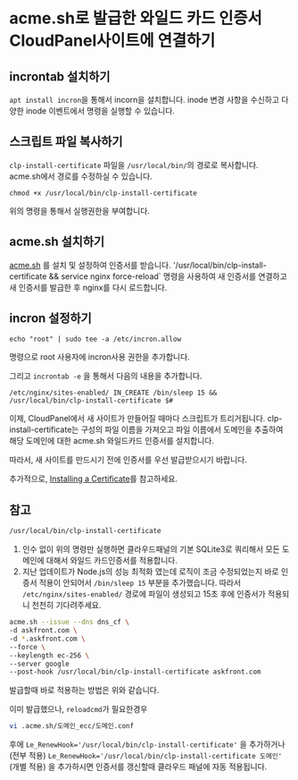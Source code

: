 # acme.sh로 발급한 와일드 카드 인증서 CloudPanel사이트에 연결하기

## incrontab 설치하기

`apt install incron`을 통해서 incorn을 설치합니다. inode 변경 사항을 수신하고 다양한 inode 이벤트에서 명령을 실행할 수 있습니다.

## 스크립트 파일 복사하기

`clp-install-certificate` 파일을 `/usr/local/bin/`의 경로로 복사합니다. acme.sh에서 경로를 수정하실 수 있습니다.

```
chmod +x /usr/local/bin/clp-install-certificate
```

위의 명령을 통해서 실행권한을 부여합니다.

## acme.sh 설치하기

[acme.sh](https://github.com/acmesh-official/acme.sh) 를 설치 및 설정하여 인증서를 받습니다. '/usr/local/bin/clp-install-certificate && service nginx force-reload` 명령을 사용하여 새 인증서를 연결하고 새 인증서를 발급한 후 nginx를 다시 로드합니다.

## incron 설정하기

```
echo "root" | sudo tee -a /etc/incron.allow
```

명령으로 root 사용자에 incron사용 권한을 추가합니다.

그리고 `incrontab -e` 을 통해서 다음의 내용을 추가합니다.

```
/etc/nginx/sites-enabled/ IN_CREATE /bin/sleep 15 && /usr/local/bin/clp-install-certificate $#
```

이제, CloudPanel에서 새 사이트가 만들어질 때마다 스크립트가 트리거됩니다. clp-install-certificate는 구성의 파일 이름을 가져오고 파일 이름에서 도메인을 추출하여 해당 도메인에 대한 acme.sh 와일드카드 인증서를 설치합니다.

따라서, 새 사이트를 만드시기 전에 인증서를 우선 발급받으시기 바랍니다.

추가적으로, [Installing a Certificate](https://www.cloudpanel.io/docs/v2/cloudpanel-cli/root-user-commands/#installing-a-certificate)를 참고하세요.


## 참고

```bash
/usr/local/bin/clp-install-certificate
```
1. 인수 없이 위의 명령만 실행하면 클라우드패널의 기본 SQLite3로 쿼리해서 모든 도메인에 대해서 와일드 카드인증서를 적용합니다.
2. 지난 업데이트가 Node.js의 성능 최적화 였는데 로직이 조금 수정되었는지 바로 인증서 적용이 안되어서 `/bin/sleep 15` 부분을 추가했습니다.
따라서 `/etc/nginx/sites-enabled/` 경로에 파일이 생성되고 15초 후에 인증서가 적용되니 천천히 기다려주세요.

```bash
acme.sh --issue --dns dns_cf \
-d askfront.com \
-d *.askfront.com \
--force \
--keylength ec-256 \
--server google
--post-hook /usr/local/bin/clp-install-certificate askfront.com
```
발급할때 바로 적용하는 방법은 위와 같습니다.

이미 발급했으나, `reloadcmd`가 필요한경우

```bash
vi .acme.sh/도메인_ecc/도메인.conf
```

후에 `Le_RenewHook='/usr/local/bin/clp-install-certificate'` 을 추가하거나 (전부 적용)
`Le_RenewHook='/usr/local/bin/clp-install-certificate 도메인'` (개별 적용) 을 추가하시면
인증서를 갱신할때 클라우드 패널에 자동 적용됩니다.
